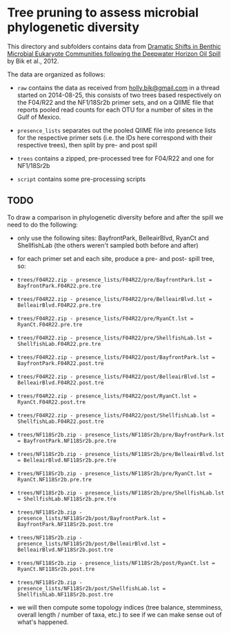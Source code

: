 Tree pruning to assess microbial phylogenetic diversity
=======================================================

This directory and subfolders contains data from [Dramatic Shifts in Benthic Microbial 
Eukaryote Communities following the Deepwater Horizon Oil Spill](http://dx.doi.org/10.1371/journal.pone.0038550)
by Bik et al., 2012.

The data are organized as follows:

* `raw` contains the data as received from <holly.bik@gmail.com> in a thread started on 
2014-08-25, this consists of two trees based respectively on the F04/R22 and the 
NF1/18Sr2b primer sets, and on a QIIME file that reports pooled read counts for each OTU 
for a number of sites in the Gulf of Mexico.

* `presence_lists` separates out the pooled QIIME file into presence lists for the 
respective primer sets (i.e. the IDs here correspond with their respective trees), then
split by pre- and post spill

* `trees` contains a zipped, pre-processed tree for F04/R22 and one for NF1/18Sr2b

* `script` contains some pre-processing scripts

TODO
----

To draw a comparison in phylogenetic diversity before and after the spill we need to do
the following:

* only use the following sites: BayfrontPark, BelleairBlvd, RyanCt and ShellfishLab (the
others weren't sampled both before and after)

* for each primer set and each site, produce a pre- and post- spill tree, so:

- `trees/F04R22.zip - presence_lists/F04R22/pre/BayfrontPark.lst = BayfrontPark.F04R22.pre.tre`
- `trees/F04R22.zip - presence_lists/F04R22/pre/BelleairBlvd.lst = BelleairBlvd.F04R22.pre.tre`	
- `trees/F04R22.zip - presence_lists/F04R22/pre/RyanCt.lst = RyanCt.F04R22.pre.tre`	
- `trees/F04R22.zip - presence_lists/F04R22/pre/ShellfishLab.lst = ShellfishLab.F04R22.pre.tre`			

- `trees/F04R22.zip - presence_lists/F04R22/post/BayfrontPark.lst = BayfrontPark.F04R22.post.tre`
- `trees/F04R22.zip - presence_lists/F04R22/post/BelleairBlvd.lst = BelleairBlvd.F04R22.post.tre`	
- `trees/F04R22.zip - presence_lists/F04R22/post/RyanCt.lst = RyanCt.F04R22.post.tre`	
- `trees/F04R22.zip - presence_lists/F04R22/post/ShellfishLab.lst = ShellfishLab.F04R22.post.tre`

- `trees/NF118Sr2b.zip - presence_lists/NF118Sr2b/pre/BayfrontPark.lst = BayfrontPark.NF118Sr2b.pre.tre`
- `trees/NF118Sr2b.zip - presence_lists/NF118Sr2b/pre/BelleairBlvd.lst = BelleairBlvd.NF118Sr2b.pre.tre`	
- `trees/NF118Sr2b.zip - presence_lists/NF118Sr2b/pre/RyanCt.lst = RyanCt.NF118Sr2b.pre.tre`	
- `trees/NF118Sr2b.zip - presence_lists/NF118Sr2b/pre/ShellfishLab.lst = ShellfishLab.NF118Sr2b.pre.tre`			

- `trees/NF118Sr2b.zip - presence_lists/NF118Sr2b/post/BayfrontPark.lst = BayfrontPark.NF118Sr2b.post.tre`
- `trees/NF118Sr2b.zip - presence_lists/NF118Sr2b/post/BelleairBlvd.lst = BelleairBlvd.NF118Sr2b.post.tre`	
- `trees/NF118Sr2b.zip - presence_lists/NF118Sr2b/post/RyanCt.lst = RyanCt.NF118Sr2b.post.tre`	
- `trees/NF118Sr2b.zip - presence_lists/NF118Sr2b/post/ShellfishLab.lst = ShellfishLab.NF118Sr2b.post.tre`

* we will then compute some topology indices (tree balance, stemminess, overall length / 
number of taxa, etc.) to see if we can make sense out of what's happened.